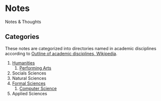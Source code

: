 # Notes

Notes & Thoughts

## Categories

[wiki_disciplines]: <https://en.wikipedia.org/wiki/Outline_of_academic_disciplines>

These notes are categorized into directories named in academic
disciplines according to [Outline of academic disciplines, Wikipedia][
    wiki_disciplines].

1. [Humanities](https://en.wikipedia.org/wiki/Humanities)
   1. [Performing Arts](https://en.wikipedia.org/wiki/Performing_arts)
2. Socials Sciences
3. Natural Sciences
4. [Formal Sciences](https://en.wikipedia.org/wiki/Formal_science)
   1. [Computer Science](https://en.wikipedia.org/wiki/Computer_science)
5. Applied Sciences
